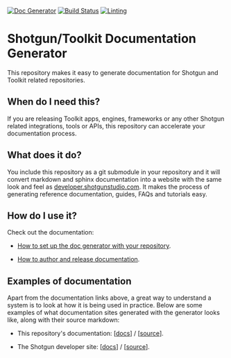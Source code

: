 [![Doc Generator](https://img.shields.io/badge/docs-WWFX%20SG%20Doc%20Generator-blue.svg)](http://github.com/wwfxuk/tk-doc-generator)
[![Build Status](https://travis-ci.com/wwfxuk/tk-doc-generator.svg?branch=master)](https://travis-ci.com/wwfxuk/tk-doc-generator)
[![Linting](https://img.shields.io/badge/PEP8%20by-Hound%20CI-a873d1.svg)](https://houndci.com)

# Shotgun/Toolkit Documentation Generator

This repository makes it easy to generate documentation for
Shotgun and Toolkit related repositories.

## When do I need this?

If you are releasing Toolkit apps, engines, frameworks or
any other Shotgun related integrations, tools or APIs,
this repository can accelerate your documentation process.

## What does it do?

You include this repository as a git submodule in your
repository and it will convert markdown and sphinx
documentation into a website with the same look and
feel as [developer.shotgunstudio.com](https://developer.shotgunstudio.com). It makes the
process of generating reference documentation, guides,
FAQs and tutorials easy.

## How do I use it?

Check out the documentation:

- [How to set up the doc generator with your repository](https://wwfxuk.github.io/tk-doc-generator/installation/integrating/).

- [How to author and release documentation](https://wwfxuk.github.io/tk-doc-generator/authoring/).

## Examples of documentation

Apart from the documentation links above, a great way to understand
a system is to look at how it is being used in practice. Below are some examples of what documentation sites generated with the generator
looks like, along with their source markdown:

- This repository's documentation: [[docs](https://wwfxuk.github.io/tk-doc-generator)] / [[source](https://github.com/wwfxuk/tk-doc-generator/tree/master/docs)].

- The Shotgun developer site: [[docs](https://developer.shotgunsoftware.com)] / [[source](https://github.com/shotgunsoftware/shotgunsoftware.github.io/tree/master/docs)].


